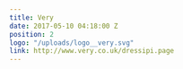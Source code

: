 ```yaml
---
title: Very
date: 2017-05-10 04:18:00 Z
position: 2
logo: "/uploads/logo__very.svg"
link: http://www.very.co.uk/dressipi.page
---
```


